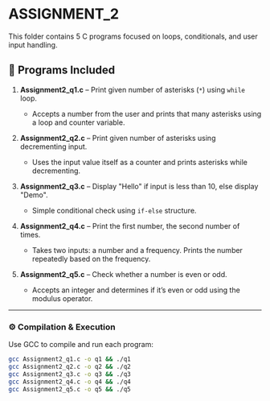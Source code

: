 # ASSIGNMENT_2

This folder contains 5 C programs focused on loops, conditionals, and user input handling.

## 📄 Programs Included

1. **Assignment2_q1.c** – Print given number of asterisks (`*`) using `while` loop.
   - Accepts a number from the user and prints that many asterisks using a loop and counter variable.

2. **Assignment2_q2.c** – Print given number of asterisks using decrementing input.
   - Uses the input value itself as a counter and prints asterisks while decrementing.

3. **Assignment2_q3.c** – Display "Hello" if input is less than 10, else display "Demo".
   - Simple conditional check using `if-else` structure.

4. **Assignment2_q4.c** – Print the first number, the second number of times.
   - Takes two inputs: a number and a frequency. Prints the number repeatedly based on the frequency.

5. **Assignment2_q5.c** – Check whether a number is even or odd.
   - Accepts an integer and determines if it’s even or odd using the modulus operator.

---

### ⚙️ Compilation & Execution

Use GCC to compile and run each program:

```bash
gcc Assignment2_q1.c -o q1 && ./q1
gcc Assignment2_q2.c -o q2 && ./q2
gcc Assignment2_q3.c -o q3 && ./q3
gcc Assignment2_q4.c -o q4 && ./q4
gcc Assignment2_q5.c -o q5 && ./q5
